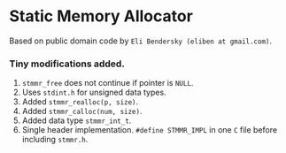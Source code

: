 # Static Memory Allocator

Based on public domain code by `Eli Bendersky (eliben at gmail.com)`.


### Tiny modifications added.

1. `stmmr_free` does not continue if pointer is `NULL`.
2. Uses `stdint.h` for unsigned data types.
3. Added `stmmr_realloc(p, size)`.
4. Added `stmmr_calloc(num, size)`.
5. Added data type `stmmr_int_t`. 
6. Single header implementation. `#define STMMR_IMPL` in one `C` file before including `stmmr.h`.
